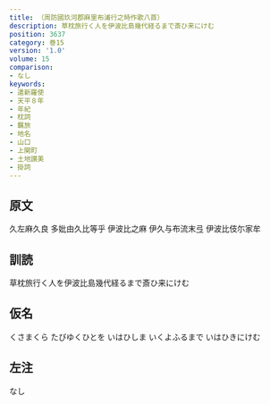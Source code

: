 ```yaml
---
title: （周防國玖河郡麻里布浦行之時作歌八首）
description: 草枕旅行く人を伊波比島幾代経るまで斎ひ来にけむ
position: 3637
category: 巻15
version: '1.0'
volume: 15
comparison:
- なし
keywords:
- 遣新羅使
- 天平８年
- 年紀
- 枕詞
- 羈旅
- 地名
- 山口
- 上関町
- 土地讃美
- 掛詞
---
```


## 原文

久左麻久良 多妣由久比等乎 伊波比之麻 伊久与布流末弖 伊波比伎尓家牟

## 訓読

草枕旅行く人を伊波比島幾代経るまで斎ひ来にけむ

## 仮名

くさまくら たびゆくひとを いはひしま いくよふるまで いはひきにけむ

## 左注

なし
